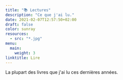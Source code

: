 ```yaml
---
title: "📚 Lectures"
description: "Ce que j'ai lu."
date: 2021-02-07T12:57:50+02:00
draft: false
color: sunray
resources:
  - src: "*.jpg"
menu:
  main:
    weight: 3
linktitle: Lire
---
```


La plupart des livres que j'ai lu ces dernières années.
